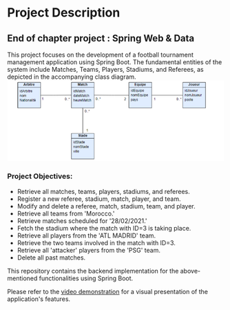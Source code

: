 # Project Description

## End of chapter project : Spring Web & Data

This project focuses on the development of a football tournament management application using Spring Boot. The fundamental entities of the system include Matches, Teams, Players, Stadiums, and Referees, as depicted in the accompanying class diagram.
![Class Diagram](classgiagram.png)

### Project Objectives:
- Retrieve all matches, teams, players, stadiums, and referees.
- Register a new referee, stadium, match, player, and team.
- Modify and delete a referee, match, stadium, team, and player.
- Retrieve all teams from 'Morocco.'
- Retrieve matches scheduled for '28/02/2021.'
- Fetch the stadium where the match with ID=3 is taking place.
- Retrieve all players from the 'ATL MADRID' team.
- Retrieve the two teams involved in the match with ID=3.
- Retrieve all 'attacker' players from the 'PSG' team.
- Delete all past matches.

This repository contains the backend implementation for the above-mentioned functionalities using Spring Boot.

Please refer to the [video demonstration](https://youtu.be/yKuwIUiEnEg) for a visual presentation of the application's features.

